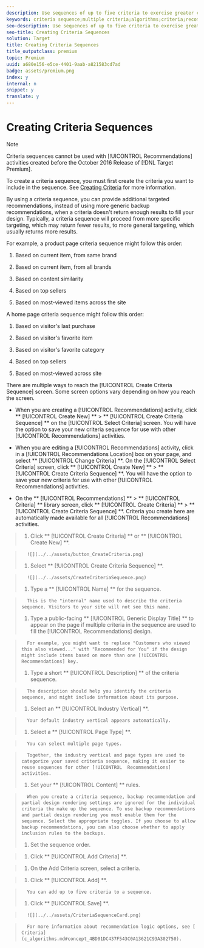 ```yaml
---
description: Use sequences of up to five criteria to exercise greater control of the items that appear in your Recommendations activities.
keywords: criteria sequence;multiple criteria;algorithms;criteria;recommendations criteria
seo-description: Use sequences of up to five criteria to exercise greater control of the items that appear in your Recommendations activities.
seo-title: Creating Criteria Sequences
solution: Target
title: Creating Criteria Sequences
title_outputclass: premium
topic: Premium
uuid: a680e156-e5ce-4401-9aab-a821583cd7ad
badge: assets/premium.png
index: y
internal: n
snippet: y
translate: y
---
```


# Creating Criteria Sequences


>[!NOTE]
>
>Criteria sequences cannot be used with [!UICONTROL  Recommendations] activities created before the October 2016 Release of [!DNL  Target Premium]. 



To create a criteria sequence, you must first create the criteria you want to include in the sequence. See [ Creating Criteria](t_create_new_algorithm.md#task_8A9CB465F28D44899F69F38AD27352FE) for more information. 

By using a criteria sequence, you can provide additional targeted recommendations, instead of using more generic backup recommendations, when a criteria doesn't return enough results to fill your design. Typically, a criteria sequence will proceed from more specific targeting, which may return fewer results, to more general targeting, which usually returns more results. 

For example, a product page criteria sequence might follow this order: 


1. Based on current item, from same brand 

1. Based on current item, from all brands 

1. Based on content similarity 

1. Based on top sellers 

1. Based on most-viewed items across the site 



A home page criteria sequence might follow this order: 


1. Based on visitor's last purchase 

1. Based on visitor's favorite item 

1. Based on visitor's favorite category 

1. Based on top sellers 

1. Based on most-viewed across site 



There are multiple ways to reach the [!UICONTROL  Create Criteria Sequence] screen. Some screen options vary depending on how you reach the screen. 


* When you are creating a [!UICONTROL  Recommendations] activity, click ** [!UICONTROL  Create New] ** > ** [!UICONTROL  Create Criteria Sequence] ** on the [!UICONTROL  Select Criteria] screen. You will have the option to save your new criteria sequence for use with other [!UICONTROL  Recommendations] activities. 

* When you are editing a [!UICONTROL  Recommendations] activity, click in a [!UICONTROL  Recommendations Location] box on your page, and select ** [!UICONTROL  Change Criteria] **. On the [!UICONTROL  Select Criteria] screen, click ** [!UICONTROL  Create New] ** > ** [!UICONTROL  Create Criteria Sequence] **. You will have the option to save your new criteria for use with other [!UICONTROL  Recommendations] activities. 

* On the ** [!UICONTROL  Recommendations] ** > ** [!UICONTROL  Criteria] ** library screen, click ** [!UICONTROL  Create Criteria] ** > ** [!UICONTROL  Create Criteria Sequence] **. Criteria you create here are automatically made available for all [!UICONTROL  Recommendations] activities. 



>1. Click ** [!UICONTROL  Create Criteria] ** or ** [!UICONTROL  Create New] **.

>       ![](../../assets/button_CreateCriteria.png) 
>1. Select ** [!UICONTROL  Create Criteria Sequence] **.

>       ![](../../assets/CreateCriteriaSequence.png) 
>1. Type a ** [!UICONTROL  Name] ** for the sequence.

>       This is the "internal" name used to describe the criteria sequence. Visitors to your site will not see this name. 
>1. Type a public-facing ** [!UICONTROL  Generic Display Title] ** to appear on the page if multiple criteria in the sequence are used to fill the [!UICONTROL  Recommendations] design.

>       For example, you might want to replace "Customers who viewed this also viewed..." with "Recommended for You" if the design might include items based on more than one [!UICONTROL  Recommendations] key. 
>1. Type a short ** [!UICONTROL  Description] ** of the criteria sequence.

>       The description should help you identify the criteria sequence, and might include information about its purpose. 
>1. Select an ** [!UICONTROL  Industry Vertical] **.

>       Your default industry vertical appears automatically. 
>1. Select a ** [!UICONTROL  Page Type] **.

>       You can select multiple page types. 

>       Together, the industry vertical and page types are used to categorize your saved criteria sequence, making it easier to reuse sequences for other [!UICONTROL  Recommendations] activities. 
>1. Set your ** [!UICONTROL  Content] ** rules.

>       When you create a criteria sequence, backup recommendation and partial design rendering settings are ignored for the individual criteria the make up the sequence. To use backup recommendations and partial design rendering you must enable them for the sequence. Select the appropriate toggles. If you choose to allow backup recommendations, you can also choose whether to apply inclusion rules to the backups. 
>1. Set the sequence order.

>    
>    1. Click ** [!UICONTROL  Add Criteria] **. 

>    1. On the Add Criteria screen, select a criteria. 

>    1. Click ** [!UICONTROL  Add] **. 

>       You can add up to five criteria to a sequence. 
>1. Click ** [!UICONTROL  Save] **.

>       ![](../../assets/CriteriaSequenceCard.png) 

>       For more information about recommendation logic options, see [ Criteria](c_algorithms.md#concept_4BD01DC437F543C0A13621C93A302750). 
